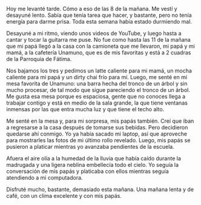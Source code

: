 Hoy me levanté tarde. Cómo a eso de las 8 de la mañana. Me vestí y desayuné lento. Sabía que tenía tarea que hacer, y bastante, pero no tenía energía para darme prisa. Toda esta semana había estado durmiendo mal.

Desayuné a mi ritmo, viendo unos videos de YouTube, y luego hasta a cantar y tocar la guitarra me puse. No fue como hasta las 11 de la mañana que mi papá llegó a la casa con la camioneta que me llevaron, mi papá y mi mamá, a la cafetería Unamuno, que es de mis favoritas y está a 2 cuadras de la Parroquia de Fátima.

Nos bajamos los tres y pedimos un latte caliente para mi mamá, un mocha caliente para mi papá y un dirty chai frío para mí. Luego, me senté en mi mesa favorita de Unamuno: una barra hecha del tronco de un árbol y sin mucho procesar, de tal modo que sigue pareciendo el tronco de un árbol. Me gusta esa mesa porque es espaciosa, gente que no conoces llega a trabajar contigo y está en medio de la sala grande, la que tiene ventanas inmensas por las que entra mucha luz y que tiene el techo alto.

Me senté en la mesa y, para mi sorpresa, mis papás también. Creí que iban a regresarse a la casa después de tomarse sus bebidas. Pero decidieron quedarse ahí conmigo. Yo ya había sacado mi laptop, así que aproveche para mostrarles las fotos de mi último rollo revelado. Luego, mis papás se pusieron a platicar mientras yo avanzaba pendientes de la escuela.

Afuera el aire olía a la humedad de la lluvia que había caído durante la madrugada y una ligera neblina embellecía todo el cielo. Yo seguía la conversación de mis papás y platicaba con ellos mientras seguía atendiendo a mi computadora.

Disfruté mucho, bastante, demasiado esta mañana. Una mañana lenta y de café, con un clima excelente y con mis papás.
